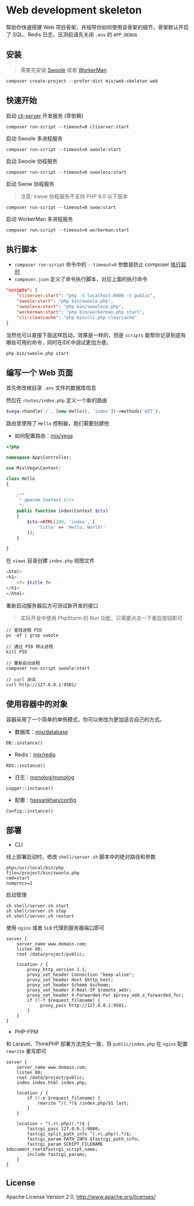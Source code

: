 # Web development skeleton

帮助你快速搭建 Web 项目骨架，并指导你如何使用该骨架的细节，骨架默认开启了 SQL、Redis 日志，压测前请先关闭 `.env` 的 `APP_DEBUG`

## 安装

> 需要先安装 [Swoole](https://wiki.swoole.com/#/environment) 或者 [WorkerMan](http://doc.workerman.net/install/requirement.html)

```
composer create-project --prefer-dist mix/web-skeleton web
```

## 快速开始

启动 [cli-server](https://www.php.net/manual/zh/features.commandline.webserver.php) 开发服务 (零依赖)

```
composer run-script --timeout=0 cliserver:start
```

启动 Swoole 多进程服务

```
composer run-script --timeout=0 swoole:start
```

启动 Swoole 协程服务

```
composer run-script --timeout=0 swooleco:start
```

启动 Swow 协程服务
> 注意: swow 协程服务不支持 PHP 8.0 以下版本
```
composer run-script --timeout=0 swow:start
```

启动 WorkerMan 多进程服务

```
composer run-script --timeout=0 workerman:start
```

## 执行脚本

- `composer run-script` 命令中的 `--timeout=0` 参数是防止 composer [执行超时](https://getcomposer.org/doc/06-config.md#process-timeout)
- `composer.json` 定义了命令执行脚本，对应上面的执行命令

```json
"scripts": {
    "cliserver:start": "php -S localhost:8000 -t public",
    "swoole:start": "php bin/swoole.php",
    "swooleco:start": "php bin/swooleco.php",
    "workerman:start": "php bin/workerman.php start",
    "cli:clearcache": "php bin/cli.php clearcache"
}
```

当然也可以直接下面这样启动，效果是一样的，但是 `scripts` 能帮你记录到底有哪些可用的命令，同时在IDE中调试更加方便。

```
php bin/swoole.php start
```

## 编写一个 Web 页面

首先修改根目录 `.env` 文件的数据库信息

然后在 `routes/index.php` 定义一个新的路由

```php
$vega->handle('/', [new Hello(), 'index'])->methods('GET');
```

路由里使用了 `Hello` 控制器，我们需要创建他

- 如何配置路由：[mix/vega](https://github.com/mix-php/vega#readme)

```php
<?php

namespace App\Controller;

use Mix\Vega\Context;

class Hello
{

    /**
     * @param Context $ctx
     */
    public function index(Context $ctx)
    {
        $ctx->HTML(200, 'index', [
            'title' => 'Hello, World!'
        ]);
    }

}
```

在 `views` 目录创建 `index.php` 视图文件

```php
<html>
<h1>
    <?= $title ?>
</h1>
</html>
```

重新启动服务器后方可测试新开发的接口

> 实际开发中使用 PhpStorm 的 Run 功能，只需要点击一下重启按钮即可

```
// 查找进程 PID
ps -ef | grep swoole

// 通过 PID 停止进程
kill PID

// 重新启动进程
composer run-script swoole:start

// curl 测试
curl http://127.0.0.1:9501/
```

## 使用容器中的对象

容器采用了一个简单的单例模式，你可以修改为更加适合自己的方式。

- 数据库：[mix/database](https://github.com/mix-php/database#readme)

```
DB::instance()
```

- Redis：[mix/redis](https://github.com/mix-php/redis#readme)

```
RDS::instance()
```

- 日志：[monolog/monolog](https://seldaek.github.io/monolog/doc/01-usage.html)

```
Logger::instance()
```

- 配置：[hassankhan/config](https://github.com/hassankhan/config#getting-values)

```
Config::instance()
```

## 部署

- CLI

线上部署启动时，修改 `shell/server.sh` 脚本中的绝对路径和参数

```
php=/usr/local/bin/php
file=/project/bin/swoole.php
cmd=start
numprocs=1
```

启动管理

```
sh shell/server.sh start
sh shell/server.sh stop
sh shell/server.sh restart
```

使用 `nginx` 或者 `SLB` 代理到服务器端口即可

```
server {
    server_name www.domain.com;
    listen 80; 
    root /data/project/public;

    location / {
        proxy_http_version 1.1;
        proxy_set_header Connection "keep-alive";
        proxy_set_header Host $http_host;
        proxy_set_header Scheme $scheme;
        proxy_set_header X-Real-IP $remote_addr;
        proxy_set_header X-Forwarded-For $proxy_add_x_forwarded_for;
        if (!-f $request_filename) {
             proxy_pass http://127.0.0.1:9501;
        }
    }
}
```

- PHP-FPM

和 Laravel、ThinkPHP 部署方法完全一致，将 `public/index.php` 在 `nginx` 配置 `rewrite` 重写即可

```
server {
    server_name www.domain.com;
    listen 80;
    root /data/project/public;
    index index.html index.php;

    location / {
        if (!-e $request_filename) {
            rewrite ^/(.*)$ /index.php/$1 last;
        }
    }

    location ~ ^(.+\.php)(.*)$ {
        fastcgi_pass 127.0.0.1:9000;
        fastcgi_split_path_info ^(.+\.php)(.*)$;
        fastcgi_param PATH_INFO $fastcgi_path_info;
        fastcgi_param SCRIPT_FILENAME $document_root$fastcgi_script_name;
        include fastcgi_params;
    }
}
```

## License

Apache License Version 2.0, http://www.apache.org/licenses/
